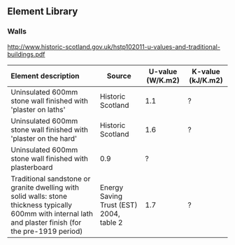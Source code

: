 ## Element Library

### Walls

http://www.historic-scotland.gov.uk/hstp102011-u-values-and-traditional-buildings.pdf

| Element description | Source | U-value (W/K.m2) | K-value (kJ/K.m2) |
| :------------------ | ------ | ---------------- | ----------------- |
| Uninsulated 600mm stone wall finished with 'plaster on laths' | Historic Scotland | 1.1 | ? |
| Uninsulated 600mm stone wall finished with 'plaster on the hard' | Historic Scotland | 1.6 | ? |
| Uninsulated 600mm stone wall finished with plasterboard | 0.9 | ? |
| Traditional sandstone or granite dwelling with solid walls: stone thickness typically 600mm with internal lath and plaster finish (for the pre-1919 period) | Energy Saving Trust (EST) 2004, table 2 | 1.7 | ? |


